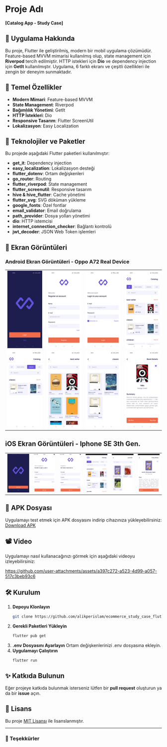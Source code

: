 # Proje Adı
**[Catalog App - Study Case]**

## 📱 Uygulama Hakkında
Bu proje, Flutter ile geliştirilmiş, modern bir mobil uygulama çözümüdür. Feature-based MVVM mimarisi kullanılmış olup, state management için **Riverpod** tercih edilmiştir. HTTP istekleri için **Dio** ve dependency injection için **GetIt** kullanılmıştır. Uygulama, 6 farklı ekranı ve çeşitli özellikleri ile zengin bir deneyim sunmaktadır.

## 🎯 Temel Özellikler
- **Modern Mimari**: Feature-based MVVM
- **State Management**: Riverpod
- **Bağımlılık Yönetimi**: GetIt
- **HTTP İstekleri**: Dio
- **Responsive Tasarım**: Flutter ScreenUtil
- **Lokalizasyon**: Easy Localization

## 🚀 Teknolojiler ve Paketler
Bu projede aşağıdaki Flutter paketleri kullanılmıştır:

- **get_it**: Dependency injection
- **easy_localization**: Lokalizasyon desteği
- **flutter_dotenv**: Ortam değişkenleri
- **go_router**: Routing
- **flutter_riverpod**: State management
- **flutter_screenutil**: Responsive tasarım
- **hive & hive_flutter**: Cache yönetimi
- **flutter_svg**: SVG döküman yükleme
- **google_fonts**: Özel fontlar
- **email_validator**: Email doğrulama
- **path_provider**: Dosya yolları yönetimi
- **dio**: HTTP istemcisi
- **internet_connection_checker**: Bağlantı kontrolü
- **jwt_decoder**: JSON Web Token işlemleri

## 📸 Ekran Görüntüleri
### Android Ekran Görüntüleri - Oppo A72 Real Device
<table>
  <tr>
    <td><img src="https://raw.githubusercontent.com/alikperislam/alikperislam/main/catalog_app_assets/android/1.jpg" alt="1" width="200"></td>
    <td><img src="https://raw.githubusercontent.com/alikperislam/alikperislam/main/catalog_app_assets/android/2.jpg" alt="2" width="200"></td>
    <td><img src="https://raw.githubusercontent.com/alikperislam/alikperislam/main/catalog_app_assets/android/3.jpg" alt="3" width="200"></td>
    <td><img src="https://raw.githubusercontent.com/alikperislam/alikperislam/main/catalog_app_assets/android/4.jpg" alt="4" width="200"></td>
  </tr>
  <tr>
    <td><img src="https://raw.githubusercontent.com/alikperislam/alikperislam/main/catalog_app_assets/android/5.jpg" alt="5" width="200"></td>
    <td><img src="https://raw.githubusercontent.com/alikperislam/alikperislam/main/catalog_app_assets/android/6.jpg" alt="6" width="200"></td>
    <td><img src="https://raw.githubusercontent.com/alikperislam/alikperislam/main/catalog_app_assets/android/7.jpg" alt="7" width="200"></td>
    <td><img src="https://raw.githubusercontent.com/alikperislam/alikperislam/main/catalog_app_assets/android/8.jpg" alt="8" width="200"></td>
  </tr>
</table>

## iOS Ekran Görüntüleri - Iphone SE 3th Gen.
<table>
  <tr>
    <td><img src="https://raw.githubusercontent.com/alikperislam/alikperislam/main/catalog_app_assets/ios/1.png" alt="1" width="120"></td>
    <td><img src="https://raw.githubusercontent.com/alikperislam/alikperislam/main/catalog_app_assets/ios/2.png" alt="2" width="120"></td>
    <td><img src="https://raw.githubusercontent.com/alikperislam/alikperislam/main/catalog_app_assets/ios/3.png" alt="3" width="120"></td>
    <td><img src="https://raw.githubusercontent.com/alikperislam/alikperislam/main/catalog_app_assets/ios/4.png" alt="4" width="120"></td>
    <td><img src="https://raw.githubusercontent.com/alikperislam/alikperislam/main/catalog_app_assets/ios/5.png" alt="5" width="120"></td>
    <td><img src="https://raw.githubusercontent.com/alikperislam/alikperislam/main/catalog_app_assets/ios/6.png" alt="6" width="120"></td>
  </tr>
</table>


## 📂 APK Dosyası
Uygulamayı test etmek için APK dosyasını indirip cihazınıza yükleyebilirsiniz:
[Download APK](https://github.com/alikperislam/alikperislam/blob/main/catalog_app_assets/app-release.apk)

## 📽️ Video  
Uygulamayı nasıl kullanacağınızı görmek için aşağıdaki videoyu izleyebilirsiniz:  


https://github.com/user-attachments/assets/a397c272-a523-4d99-a057-517c3beb93c6





## 🛠️ Kurulum
1. **Depoyu Klonlayın**
   ```bash
   git clone https://github.com/alikperislam/ecommerce_study_case_flutter_mvvm_riverpod.git
   ```
2. **Gerekli Paketleri Yükleyin**
   ```bash
   flutter pub get
   ```
3. **.env Dosyasını Ayarlayın**
   Ortam değişkenlerinizi .env dosyasına ekleyin.
4. **Uygulamayı Çalıştırın**
   ```bash
   flutter run
   ```

## ✨ Katkıda Bulunun
Eğer projeye katkıda bulunmak isterseniz lütfen bir **pull request** oluşturun ya da bir **issue** açın.

## 📜 Lisans
Bu proje [MIT Lisansı](LICENSE) ile lisanslanmıştır.

---

### 👏 Teşekkürler

